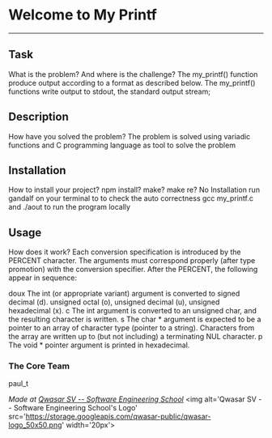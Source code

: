 # Welcome to My Printf
***

## Task
What is the problem? And where is the challenge?
The my_printf() function produce output according to a format as described below. 
The my_printf() functions write output to stdout, the standard output stream;

## Description
How have you solved the problem?
The problem is solved using variadic functions 
and C programming language as tool to solve the problem
## Installation
How to install your project? npm install? make? make re?
No Installation run gandalf on your terminal to to check the auto correctness
gcc my_printf.c and ./aout to run the program locally 
## Usage
How does it work?
Each conversion specification is introduced by the PERCENT character. 
The arguments must correspond properly (after type promotion) with the conversion specifier. After the PERCENT, the following appear in sequence:

doux The int (or appropriate variant) argument is converted to signed decimal (d). unsigned octal (o), unsigned decimal (u), unsigned hexadecimal (x).
c The int argument is converted to an unsigned char, and the resulting character is written.
s The char * argument is expected to be a pointer to an array of character type (pointer to a string). Characters from the array are written up to (but not including) a terminating NUL character.
p The void * pointer argument is printed in hexadecimal.
### The Core Team
paul_t


<span><i>Made at <a href='https://qwasar.io'>Qwasar SV -- Software Engineering School</a></i></span>
<span><img alt='Qwasar SV -- Software Engineering School's Logo' src='https://storage.googleapis.com/qwasar-public/qwasar-logo_50x50.png' width='20px'></span>
